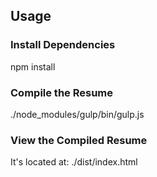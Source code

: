 ## Usage
### Install Dependencies
npm install

### Compile the Resume
./node_modules/gulp/bin/gulp.js

### View the Compiled Resume
It's located at: ./dist/index.html
